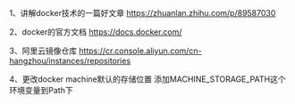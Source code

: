 1、讲解docker技术的一篇好文章
https://zhuanlan.zhihu.com/p/89587030

2、docker的官方文档
https://docs.docker.com/

3、阿里云镜像仓库
https://cr.console.aliyun.com/cn-hangzhou/instances/repositories

4、更改docker machine默认的存储位置
添加MACHINE_STORAGE_PATH这个环境变量到Path下
